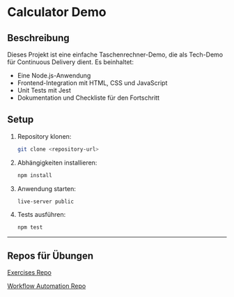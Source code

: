 # Calculator Demo

## Beschreibung
Dieses Projekt ist eine einfache Taschenrechner-Demo, die als Tech-Demo für Continuous Delivery dient. Es beinhaltet:
- Eine Node.js-Anwendung
- Frontend-Integration mit HTML, CSS und JavaScript
- Unit Tests mit Jest
- Dokumentation und Checkliste für den Fortschritt

## Setup
1. Repository klonen:
   ```bash
   git clone <repository-url>
2. Abhängigkeiten installieren:
   ```bash
   npm install
3. Anwendung starten:
   ```bash
   live-server public
4. Tests ausführen:
   ```bash
   npm test
----------------------------------------------------------------


## Repos für Übungen

[Exercises Repo](https://github.com/AlaaAbouElFadl/ContDelExercises)

[Workflow Automation Repo](https://github.com/AlaaAbouElFadl/contdel-uebung3)